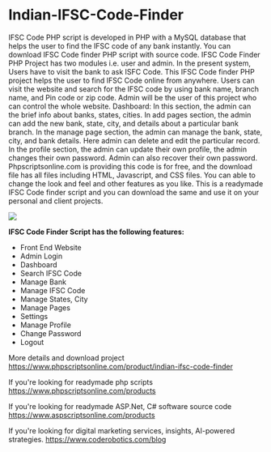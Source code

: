# Indian-IFSC-Code-Finder
IFSC Code PHP script is developed in PHP with a MySQL database that helps the user to find the IFSC code of any bank instantly. You can download IFSC Code finder PHP script with source code. IFSC Code Finder PHP Project has two modules i.e. user and admin. In the present system, Users have to visit the bank to ask ISFC Code. This IFSC Code finder PHP project helps the user to find IFSC Code online from anywhere. Users can visit the website and search for the IFSC code by using bank name, branch name, and Pin code or zip code. Admin will be the user of this project who can control the whole website. Dashboard: In this section, the admin can the brief info about banks, states, cities. In add pages section, the admin can add the new bank, state, city, and details about a particular bank branch. In the manage page section, the admin can manage the bank, state, city, and bank details. Here admin can delete and edit the particular record. In the profile section, the admin can update their own profile, the admin changes their own password. Admin can also recover their own password. Phpscriptsonline.com is providing this code is for free, and the download file has all files including HTML, Javascript, and CSS files. You can able to change the look and feel and other features as you like. This is a readymade IFSC Code finder script and you can download the same and use it on your personal and client projects.

<img src="https://www.phpscriptsonline.com/frontend/assets/templates/1740763746_77bfaf5a05ffefdb9c8c.jpg">

<b>IFSC Code Finder Script has the following features:</b>

<ul>
<li>Front End Website</li>
<li>Admin Login</li>
<li>Dashboard</li>
<li>Search IFSC Code</li>
<li>Manage Bank</li>
<li>Manage IFSC Code</li>
<li>Manage States, City</li>
<li>Manage Pages</li>
<li>Settings</li>
<li>Manage Profile</li>
<li>Change Password</li>
<li>Logout</li>
</ul>

More details and download project
https://www.phpscriptsonline.com/product/indian-ifsc-code-finder

If you're looking for readymade php scripts
https://www.phpscriptsonline.com/products

If you're looking for readymade ASP.Net, C# software source code
https://www.aspscriptsonline.com/products

If you're looking for digital marketing services, insights, AI-powered strategies.
https://www.coderobotics.com/blog
